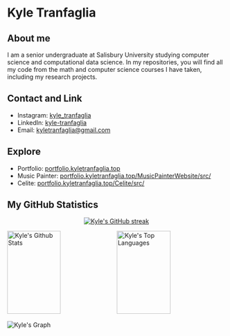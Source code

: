 # Kyle Tranfaglia

## About me 

I am a senior undergraduate at Salisbury University studying computer science and computational data science.
In my repositories, you will find all my code from the math and computer science courses I have taken, including my research projects.

## Contact and Link

- Instagram: [kyle_tranfaglia](https://www.instagram.com/kyle_tranfaglia/)
- LinkedIn: [kyle-tranfaglia](https://www.linkedin.com/in/kyle-tranfaglia-6564b42a4/)
- Email: kyletranfaglia@gmail.com

## Explore

- Portfolio: [portfolio.kyletranfaglia.top](https://portfolio.kyletranfaglia.top)
- Music Painter: [portfolio.kyletranfaglia.top/MusicPainterWebsite/src/](https://portfolio.kyletranfaglia.top/MusicPainterWebsite/src/)
- Celite: [portfolio.kyletranfaglia.top/Celite/src/](https://portfolio.kyletranfaglia.top/Celite/src/)

## My GitHub Statistics
 
<p align="center">
  <a href="https://github.com/ktranfaglia1">
    <img src="https://github-readme-streak-stats.herokuapp.com/?user=ktranfaglia1&theme=radical&border=7F3FBF&background=0D1117" alt="Kyle's GitHub streak"/>
  </a>
</p>

<a> 
    <a href="https://github.com/ktranfaglia1"><img alt="Kyle's Github Stats" src="https://denvercoder1-github-readme-stats.vercel.app/api?username=ktranfaglia1&show_icons=true&count_private=true&theme=react&border_color=7F3FBF&bg_color=0D1117&title_color=F85D7F&icon_color=F8D866" height="192px" width="49.5%"/></a>
  <a href="https://github.com/ktranfaglia1"><img alt="Kyle's Top Languages" src="https://denvercoder1-github-readme-stats.vercel.app/api/top-langs/?username=ktranfaglia1&langs_count=8&layout=compact&theme=react&border_color=7F3FBF&bg_color=0D1117&title_color=F85D7F&icon_color=F8D866" height="192px" width="49.5%"/></a>
  <br/>
</a>

![Kyle's Graph](https://github-readme-activity-graph.vercel.app/graph?username=ktranfaglia1&custom_title=Kyle's%20GitHub%20Activity%20Graph&bg_color=0D1117&color=7F3FBF&line=7F3FBF&point=7F3FBF&area_color=FFFFFF&title_color=FFFFFF&area=true)

<!---
ktranfaglia1/ktranfaglia1 is a ✨ special ✨ repository because its `README.md` (this file) appears on your GitHub profile.
You can click the Preview link to take a look at your changes.
--->

